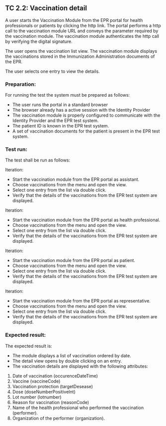 ## TC 2.2: Vaccination detail

A user starts the Vaccination Module from the EPR portal for health professionals or patients by clicking the http link. The portal performs a http call to the vaccination module URL and conveys the parameter required by the vaccination module. The vaccination module authenticates the http call by verifying the digital signature.

The user opens the vaccination list view. The vaccination module displays the vaccinations stored in the Immunization Administration documents of the EPR.

The user selects one entry to view the details.

### Preparation:

For running the test the system must be prepared as follows:
- The user runs the portal in a standard browser
- The browser already has a active session with the Identity Provider
- The vaccination module is properly configured to communicate with the Identity Provider and the EPR test system.
- The patient ID is known in the EPR test system.
- A set of vaccination documents for the patient is present in the EPR test system.

### Test run:

The test shall be run as follows:

Iteration:
- Start the vaccination module from the EPR portal as assistant.
- Choose vaccinations from the menu and open the view.
- Select one entry from the list via double click.
- Verify that the details of the vaccinations from the EPR test system are displayed.

Iteration:
- Start the vaccination module from the EPR portal as health professional.
- Choose vaccinations from the menu and open the view.
- Select one entry from the list via double click.
- Verify that the details of the vaccinations from the EPR test system are displayed.

Iteration:
- Start the vaccination module from the EPR portal as patient.
- Choose vaccinations from the menu and open the view.
- Select one entry from the list via double click.
- Verify that the details of the vaccinations from the EPR test system are displayed.

Iteration:
- Start the vaccination module from the EPR portal as representative.
- Choose vaccinations from the menu and open the view.
- Select one entry from the list via double click.
- Verify that the details of the vaccinations from the EPR test system are displayed.

### Expected result:

The expected result is:
- The module displays a list of vaccination ordered by date.
- The detail view opens by double clicking on an entry.
- The vaccination details are displayed with the following attributes:
1.	Date of vaccination (occurenceDateTime)
2.	Vaccine (vaccineCode)
3.	Vaccination protection (targetDesease)
4.	Dose (doseNumberPositiveInt)
5.	Lot number (lotnumber)
6.	Reason for vaccination (reasonCode)
7.	Name of the health professional who performed the vaccination (performer).
8.  Organization of the performer (organization).
